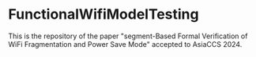 # FunctionalWifiModelTesting
This is the repository of the paper "segment-Based Formal Verification of WiFi Fragmentation and Power Save Mode" accepted to AsiaCCS 2024.
